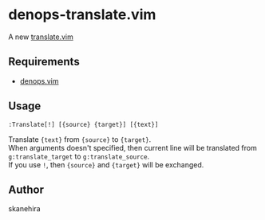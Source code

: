 # denops-translate.vim
A new [translate.vim](https://github.com/skanehira/translate.vim)

## Requirements
- [denops.vim](https://github.com/vim-denops/denops.vim)

## Usage
```vim
:Translate[!] [{source} {target}] [{text}]
```

Translate `{text}` from `{source}` to `{target}`.  
When arguments doesn't specified, then current line will be translated from `g:translate_target` to `g:translate_source`.  
If you use `!`, then `{source}` and `{target}` will be exchanged.

## Author
skanehira
